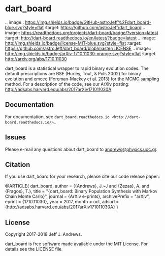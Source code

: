 **dart_board**
======================================

.. image:: https://img.shields.io/badge/GitHub-astroJeff%2Fdart_board-blue.svg?style=flat
    :target: https://github.com/astroJeff/dart_board
.. image:: https://readthedocs.org/projects/dart-board/badge/?version=latest
  :target: http://dart-board.readthedocs.io/en/latest/?badge=latest
.. image:: http://img.shields.io/badge/license-MIT-blue.svg?style=flat
  :target: https://github.com/astroJeff/dart_board/blob/master/LICENSE
.. image:: http://img.shields.io/badge/arXiv-1710.11030-orange.svg?style=flat
      :target: http://arxiv.org/abs/1710.11030


dart_board is a statistical wrapper to rapid binary evolution codes. The default prescriptions are BSE (Hurley, Tout, & Pols 2002) for binary evolution and emcee (Foreman-Mackey et al. 2013) for the MCMC sampling method. For a description of the code, see our ArXiv posting: http://adsabs.harvard.edu/abs/2017arXiv171011030A

**Documentation**
-------

For documentation, see `dart_board.readthedocs.io <http://dart-board.readthedocs.io/>`_


**Issues**
-------

Please e-mail any questions about dart_board to andrews@physics.uoc.gr.


**Citation**
-------

If you use dart_board for your research, please cite our code release paper::

@ARTICLE{ dart_board,
   author = {{Andrews}, J.~J and {Zezas}, A. and {Fragos}, T.},
    title = "{dart\_board: Binary Population Synthesis with Markov Chain Monte Carlo}",
  journal = {ArXiv e-prints},
archivePrefix = "arXiv",
   eprint = {1710.11030},
     year = 2017,
    month = oct,
   adsurl = {http://adsabs.harvard.edu/abs/2017arXiv171011030A}
}




**License**
-------

Copyright 2017-2018 Jeff J. Andrews.

dart_board is free software made available under the MIT License. For details see
the LICENSE file.
